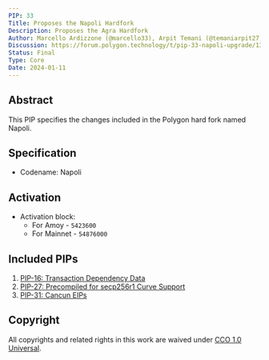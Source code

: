 ```yaml
---
PIP: 33
Title: Proposes the Napoli Hardfork
Description: Proposes the Agra Hardfork
Author: Marcello Ardizzone (@marcello33), Arpit Temani (@temaniarpit27)
Discussion: https://forum.polygon.technology/t/pip-33-napoli-upgrade/13405
Status: Final
Type: Core
Date: 2024-01-11
---
```


## Abstract

This PIP specifies the changes included in the Polygon hard fork named Napoli.

## Specification

- Codename: Napoli

## Activation

* Activation block:
  * For Amoy - `5423600`
  * For Mainnet - `54876000`

## Included PIPs

1. [PIP-16: Transaction Dependency Data](https://github.com/maticnetwork/Polygon-Improvement-Proposals/blob/main/PIPs/PIP-16.md)
2. [PIP-27: Precompiled for secp256r1 Curve Support](https://github.com/maticnetwork/Polygon-Improvement-Proposals/blob/main/PIPs/PIP-27.md)
3. [PIP-31: Cancun EIPs](https://github.com/maticnetwork/Polygon-Improvement-Proposals/blob/main/PIPs/PIP-31.md)

## Copyright

All copyrights and related rights in this work are waived under [CCO 1.0 Universal](https://creativecommons.org/publicdomain/zero/1.0/legalcode).  
